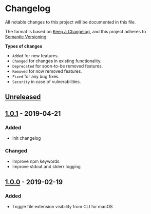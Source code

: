 # Changelog

All notable changes to this project will be documented in this file.

The format is based on [Keep a Changelog](https://keepachangelog.com/en/1.0.0/),
and this project adheres to [Semantic Versioning](https://semver.org/spec/v2.0.0.html).

**Types of changes**

- `Added` for new features.
- `Changed` for changes in existing functionality.
- `Deprecated` for soon-to-be removed features.
- `Removed` for now removed features.
- `Fixed` for any bug fixes.
- `Security` in case of vulnerabilities.

## [Unreleased]

## [1.0.1] - 2019-04-21

### Added

- Init changelog

### Changed

- Improve npm keywords
- Improve stdout and stderr logging

## [1.0.0] - 2019-02-19

### Added

- Toggle file extension visibility from CLI for macOS

[unreleased]: https://github.com/rodrigobdz/hide-file-extension-mac/compare/v1.0.1...HEAD
[1.0.1]: https://github.com/rodrigobdz/hide-file-extension-mac/compare/v1.0.0...v1.0.1
[1.0.0]: https://github.com/rodrigobdz/hide-file-extension-mac/compare/d382a452d0be4c36f6a217e87cad4c652311d406...v1.0.0
